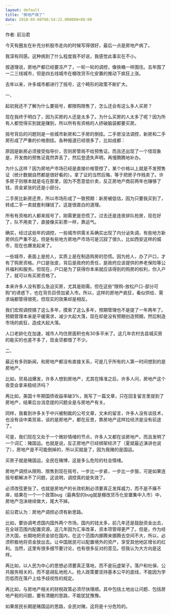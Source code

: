 ```yaml
---
layout: default
title: "房地产病了"
date: 2018-05-08T06:54:22.000000+08:00
---
```


作者: 前沿君

今天有圈友在补充分析股市走向的时候写得很好，最后一点是房地产病了。

我深有同感。这种病到了什么程度我不好说，我感觉此事实在不小。

按道理说，房地产都已经要冻产了，一轮一轮的调控，像铁桶一样围住。去年围了一二三线城市，但是四五线城市在棚改货币化安置的推动下疯狂上涨。

去年以来，许多城市都进行了摇号，这个畸形的政策不断扩大。

一、

起初我还不了解为什么要摇号，都限购限售了，怎么还会有这么多人买房？

现在我终于明白了，因为买房的人还是太多了。为什么买房的人太多了呢？因为所有人都觉得买到就是赚到，所以所有有资格的人挤破脑袋都要买房。

摇号背后的问题则是一些城市新房和二手房的倒挂。二手房没法调控，新房和二手房形成了严重的价格倒挂。各种报道已经很多了，比如成都：

原因是新房必须接受指导价，否则房管局不给预售证。而且还出现了一个怪现象是，开发商的预售证竟然弄丢了，然后登遗失声明，再慢腾腾地补办。

为什么这样？因为房地产市场已经是直接价格管控了，某个价格以上就是不发预售证（统计数据自然都是很好看的）。拿了证的当然后悔，等于把房子作贱卖了。许多房子则根本就是屯在那里，因为不愿意低价卖，反正房地产商前两年也赚够了钱，资金紧张的还是小部分。

二手房比新房还贵，所以市场形成了一致预期：新房被低估，因为只要我买到了，转成二手一卖就套利赚钱了。这是很直白的道理。

所有有资格的人都来摇号了，刚需更是恐慌了。过去还是连夜排队抢房，现在好了，队不用卖了，直接像买彩票一样，靠运气。

确实，经过这些年的调控，一些城市供需关系确实出现了内分泌失调，有些地方新房供应严重不足。但是有些地方房地产市场可是沉寂了很久，比如西安这样的城市，现在也爆发起来了。

一些城市，表面上是抢人，实质上是在制造购房的恐慌。因为抢人，办了户口，才有了购房资格。户口是张皮，背后是政府的责任，是政府应该提供的养老保险等公共福利和服务。但现在，户口是为了获得你本来就应该得到的购房的权利，你入户了，就可以有买房资格了。

本来许多人没有那么急迫买房，尤其是刚需。但在这些“限购-放松户口-部分可购”的诱惑下，也在背负巨债加紧入市。所以，这样的房地产疯狂，看似供给、需求端都管得很死，但现实的效果却是相反。

我们宏观调控搞了这么多年，摸索了这么多年，预期管理也不是提了一年两年了。预期管理本来是平缓需求，减少大起大落，现在却是没有预期创造预期，然后制造市场的疯狂，造成大起大落。

人口老龄化在加速，城市人均住房面积也有30多平米了。这几年农村去县城买房的能买的也差不多了，现金贷都借了不少。

二、

最近有多则新闻，和房地产都没有直接关系，可是几乎所有的人第一时间想到的是房地产。

比如，贸易战爆发，许多人想到房地产，尤其在降准之后，许多人问，房地产这个夜壶会拿来稳经济吗？

再比如，美国十年期国债收益率破3%，我写了一篇文章，只在回复留言里提到了房地产，结果后台消息提的问题全是与房地产有关。

同样，我看到许多关于中兴被制裁的公号文章，文末的留言，许多人没有谈技术，也没有谈中美贸易，谈的是房地产，都在反思，靠房地产这样拉经济是没有前途了。

可是，我们现在又处于一个微妙情绪的节点，许多人又都在谈房地产。而且发明了一个词汇：赌国运。也就是说，反正房地产已经绑架经济了（夏斌最近演讲也说了），房地产是不可能倒掉的，所以买就是了，因为我赌的是国运。

买房子就是赌国运，全民在赌博，这是多么危险的社会情绪。

房地产调控从限购、限售到现在摇号，一步比一步紧，一步比一步狠，可是如果连摇号都解决不了问题，这说明，调控真的是失效了。

必须改弦更张了。也就是房地产的长效机制必须要真正发挥威力，而不是不痛不痒，结果在一个一个政策bug（最典型的bug就是棚改货币化安置集中入市）中，房地产泡沫继续做大，尾大不掉。

前沿君认为：房地产调控必须有新思路。

比如，要协调考虑国内国外两个市场。国内的钱太多，前几年还是鼓励资金出去，在全球范围内配置资源。这几年因为汇率改革，资本项管得更严了。但是，作为经济大国，长期地把资金锁在国内，在这个范围内挪腾来挪腾去空间不大，所以，必须积极地将资金放出去。让中国居民可以配置境外的资产，享受其他地区增长的红利。当然，这里有很多细节要讨论，也有很多反对的意见。但我认为大方向是这样。

再比如，以人民为中心的思想必须要真正落地，而不是玩虚架子。落户和社保、公共服务相关的，而不是胡乱地抢人。抢人政策要坚持基本公平的底线，不能因为学历低而在落户上给予歧视性的规定。

再比如，与房地产相关的财税政策必须尽快理顺。其中包括土地出让问题、包括房地产税的问题，要有清醒的思路，不能犹犹豫豫。

如果居民长期是赌国运的思路，全民对赌，这将是十分危险的。


